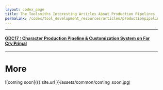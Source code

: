 ```yaml
---
layout: codex_page
title: The Toolsmiths Interesting Articles About Production Pipelines
permalink: /codex/tool_development_resources/articles/productionpipelines
---
```


------

#### [GDC17 : Character Production Pipeline & Customization System on Far Cry Primal ](https://jlalleve.wordpress.com/2017/03/11/gdc17-character-production-pipeline-customization-system-on-far-cry-primal/)

------

# More
![coming soon]({{ site.url }}/assets/common/coming_soon.jpg)